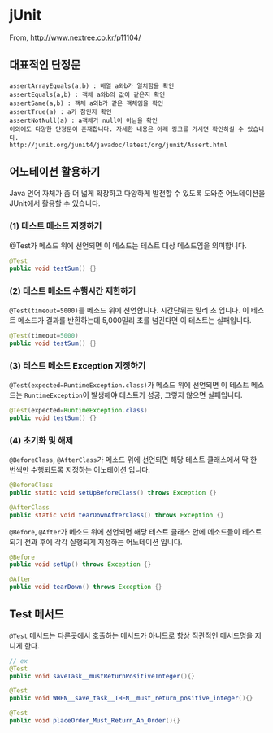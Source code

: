 # jUnit
 From, http://www.nextree.co.kr/p11104/


## 대표적인 단정문
    assertArrayEquals(a,b) : 배열 a와b가 일치함을 확인
    assertEquals(a,b) : 객체 a와b의 값이 같은지 확인
    assertSame(a,b) : 객체 a와b가 같은 객체임을 확인
    assertTrue(a) : a가 참인지 확인
    assertNotNull(a) : a객체가 null이 아님을 확인
    이외에도 다양한 단정문이 존재합니다. 자세한 내용은 아래 링크를 가시면 확인하실 수 있습니다.
    http://junit.org/junit4/javadoc/latest/org/junit/Assert.html

## 어노테이션 활용하기

Java 언어 자체가 좀 더 넓게 확장하고 다양하게 발전할 수 있도록 도와준 어노테이션을 JUnit에서 활용할 수 있습니다.

### (1) 테스트 메소드 지정하기

@Test가 메소드 위에 선언되면 이 메소드는 테스트 대상 메소드임을 의미합니다.
````java
@Test
public void testSum() {}
````
### (2) 테스트 메소드 수행시간 제한하기

`@Test(timeout=5000)`를 메소드 위에 선언합니다. 시간단위는 밀리 초 입니다. 이 테스트 메소드가 결과를 반환하는데 5,000밀리 초를 넘긴다면 이 테스트는 실패입니다.
````java
@Test(timeout=5000)
public void testSum() {}
````

### (3) 테스트 메소드 Exception 지정하기

`@Test(expected=RuntimeException.class)`가 메소드 위에 선언되면 이 테스트 메소드는 `RuntimeException`이 발생해야 테스트가 성공, 그렇지 않으면 실패입니다.
````java
@Test(expected=RuntimeException.class)
public void testSum() {}
````

### (4) 초기화 및 해제

`@BeforeClass`, `@AfterClass`가 메소드 위에 선언되면 해당 테스트 클래스에서 딱 한 번씩만 수행되도록 지정하는 어노테이션 입니다.
````java
@BeforeClass
public static void setUpBeforeClass() throws Exception {}

@AfterClass
public static void tearDownAfterClass() throws Exception {}
````

`@Before`, `@After`가 메소드 위에 선언되면 해당 테스트 클래스 안에 메소드들이 테스트 되기 전과 후에 각각 실행되게 지정하는 어노테이션 입니다.

````java
@Before
public void setUp() throws Exception {}

@After
public void tearDown() throws Exception {}
````

## Test 메서드
`@Test` 메서드는 다른곳에서 호출하는 메서드가 아니므로 항상 직관적인 메서드명을 지니게 한다.
````java
// ex
@Test
public void saveTask__mustReturnPositiveInteger(){}

@Test
public void WHEN__save_task__THEN__must_return_positive_integer(){}

@Test
public void placeOrder_Must_Return_An_Order(){}
````
